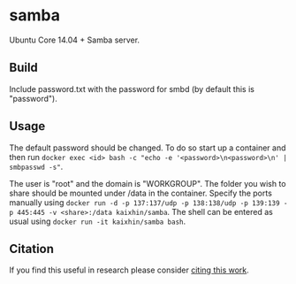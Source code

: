 samba
=====
Ubuntu Core 14.04 + Samba server.

Build
-----
Include password.txt with the password for smbd (by default this is "password").

Usage
-----
The default password should be changed. To do so start up a container and then run `docker exec <id> bash -c "echo -e '<password>\n<password>\n' | smbpasswd -s"`.

The user is "root" and the domain is "WORKGROUP". The folder you wish to share should be mounted under /data in the container.
Specify the ports manually using `docker run -d -p 137:137/udp -p 138:138/udp -p 139:139 -p 445:445 -v <share>:/data kaixhin/samba`.
The shell can be entered as usual using `docker run -it kaixhin/samba bash`.

Citation
--------
If you find this useful in research please consider [citing this work](https://github.com/Kaixhin/dockerfiles/blob/master/CITATION.md).
